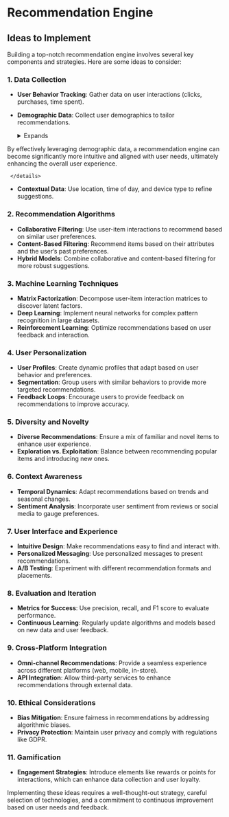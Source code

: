 # Recommendation Engine

## Ideas to Implement 

Building a top-notch recommendation engine involves several key components and strategies. Here are some ideas to consider:

### 1. **Data Collection**
   - **User Behavior Tracking**: Gather data on user interactions (clicks, purchases, time spent).
   - **Demographic Data**: Collect user demographics to tailor recommendations.
     <details>
        <summary>Expands</summary>

         Collecting and utilizing demographic data can significantly enhance the personalization of a recommendation engine. Here’s a deeper look at how it works and its benefits:

         ### What Demographic Data to Collect
            1. **Age**: Understanding the age range of users can help tailor recommendations to specific life stages (e.g., products for young adults vs. seniors).
            2. **Gender**: Certain products may appeal more to specific genders, allowing for targeted marketing and recommendations.
            3. **Location**: Geographic data can influence preferences based on local culture, trends, or climate (e.g., recommending winter gear in colder regions).
            4. **Income Level**: Insights into a user’s purchasing power can help suggest products within their budget.
            5. **Education Level**: This can influence the complexity or type of products recommended (e.g., books, courses).
            6. **Occupation**: Job roles can indicate specific interests or needs, allowing for targeted recommendations (e.g., tech tools for IT professionals).

         ### How to Collect Demographic Data
            - **User Profiles**: Encourage users to create profiles where they can voluntarily share demographic information.
            - **Surveys and Polls**: Use brief surveys during signup or app usage to gather demographic data.
            - **Social Media Integration**: Allow users to sign up via social media, where demographic data can be accessed with consent.
            - **Purchase History Analysis**: Analyze past purchases to infer demographic attributes (e.g., buying baby products suggests a parent).

           ### Utilizing Demographic Data for Recommendations
            1. **Personalization**: Tailor recommendations based on demographic segments. For example, recommend trending fashion items to younger users while suggesting home improvement products to older demographics.
            2. **Segmentation**: Group users into segments based on demographics, allowing for targeted marketing campaigns and curated content.
            3. **Trend Analysis**: Identify demographic trends over time to refine recommendations and stay ahead of market demands.
            4. **Cross-Demographic Recommendations**: Use demographic data to introduce users to items outside their typical interests, enhancing diversity in their experience.

        ### Benefits
            - **Improved Relevance**: Users receive recommendations that are more likely to resonate with their life stage and preferences.
            - **Increased Engagement**: Tailored recommendations can lead to higher click-through rates and conversions.
            - **Enhanced Customer Loyalty**: Personalized experiences foster a sense of understanding and connection, encouraging repeat visits.

         ### Considerations
            - **Privacy Concerns**: Always ensure data collection complies with privacy regulations (like GDPR) and prioritize user consent.
            - **Data Accuracy**: Encourage users to keep their demographic information up-to-date to maintain the accuracy of recommendations.

By effectively leveraging demographic data, a recommendation engine can become significantly more intuitive and aligned with user needs, ultimately enhancing the overall user experience.
        
     </details>
     
   - **Contextual Data**: Use location, time of day, and device type to refine suggestions.

### 2. **Recommendation Algorithms**
   - **Collaborative Filtering**: Use user-item interactions to recommend based on similar user preferences.
   - **Content-Based Filtering**: Recommend items based on their attributes and the user’s past preferences.
   - **Hybrid Models**: Combine collaborative and content-based filtering for more robust suggestions.

### 3. **Machine Learning Techniques**
   - **Matrix Factorization**: Decompose user-item interaction matrices to discover latent factors.
   - **Deep Learning**: Implement neural networks for complex pattern recognition in large datasets.
   - **Reinforcement Learning**: Optimize recommendations based on user feedback and interaction.

### 4. **User Personalization**
   - **User Profiles**: Create dynamic profiles that adapt based on user behavior and preferences.
   - **Segmentation**: Group users with similar behaviors to provide more targeted recommendations.
   - **Feedback Loops**: Encourage users to provide feedback on recommendations to improve accuracy.

### 5. **Diversity and Novelty**
   - **Diverse Recommendations**: Ensure a mix of familiar and novel items to enhance user experience.
   - **Exploration vs. Exploitation**: Balance between recommending popular items and introducing new ones.

### 6. **Context Awareness**
   - **Temporal Dynamics**: Adapt recommendations based on trends and seasonal changes.
   - **Sentiment Analysis**: Incorporate user sentiment from reviews or social media to gauge preferences.

### 7. **User Interface and Experience**
   - **Intuitive Design**: Make recommendations easy to find and interact with.
   - **Personalized Messaging**: Use personalized messages to present recommendations.
   - **A/B Testing**: Experiment with different recommendation formats and placements.

### 8. **Evaluation and Iteration**
   - **Metrics for Success**: Use precision, recall, and F1 score to evaluate performance.
   - **Continuous Learning**: Regularly update algorithms and models based on new data and user feedback.

### 9. **Cross-Platform Integration**
   - **Omni-channel Recommendations**: Provide a seamless experience across different platforms (web, mobile, in-store).
   - **API Integration**: Allow third-party services to enhance recommendations through external data.

### 10. **Ethical Considerations**
   - **Bias Mitigation**: Ensure fairness in recommendations by addressing algorithmic biases.
   - **Privacy Protection**: Maintain user privacy and comply with regulations like GDPR.

### 11. **Gamification**
   - **Engagement Strategies**: Introduce elements like rewards or points for interactions, which can enhance data collection and user loyalty.

Implementing these ideas requires a well-thought-out strategy, careful selection of technologies, and a commitment to continuous improvement based on user needs and feedback.
